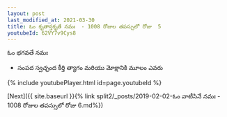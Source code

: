 ```yaml
---
layout: post
last_modified_at: 2021-03-30
title: ఓం కృతాన్తకృతే నమః  - 1008 రోజుల తపస్సులో రోజు  5
youtubeId: 62VY7v9Cys8
---
```

 
 
 ఓం భగవతే నమః  
 
 -  సంపద స్వచ్ఛంద కీర్తి త్యాగం మరియు మోక్షానికి మూలం ఎవరు 
 
  
 
  
 
 
 
 
 
 


{% include youtubePlayer.html id=page.youtubeId %}
 
[Next]({{ site.baseurl }}{% link  split2/_posts/2019-02-02-ఓం వాటీసినే నమః  - 1008 రోజుల తపస్సులో రోజు  6.md%})
 
